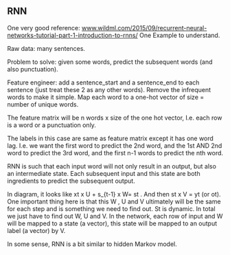RNN
----------------------
One very good reference: www.wildml.com/2015/09/recurrent-neural-networks-tutorial-part-1-introduction-to-rnns/
One Example to understand.

Raw data: many sentences.

Problem to solve: given some words, predict the subsequent words (and also punctuation).

Feature engineer: add a sentence_start and a sentence_end to each sentence (just treat these 2 as any other words).
Remove the infrequent words to make it simple.
Map each word to a one-hot vector of size = number of unique words.

The feature matrix will be n words x size of the one hot vector, 
I.e. each row is a word or a punctuation only.

The labels in this case are same as feature matrix except it has one word lag. 
I.e. we want the first word to predict the 2nd word, 
and the 1st AND 2nd word to predict the 3rd word, 
and the first n-1 words to predict the nth word.

RNN is such that each input word will not only result in an output, 
but also an intermediate state. 
Each subsequent input and this state are both ingredients to predict the subsequent output.

In diagram, it looks like xt x U + s_{t-1} x W= st . And then st x V = yt (or ot).
One important thing here is that this W , U and V ultimately will be the same for each step 
and is something we need to find out. 
St is dynamic. 
In total we just have to find out W, U  and V.
In the network, each row of input and W will be mapped to a state (a vector), 
this state will  be mapped to an output label (a vector) by V.

In some sense, RNN is a bit similar to hidden Markov model.


